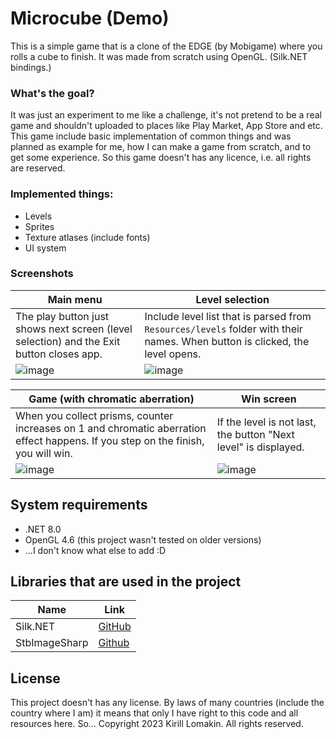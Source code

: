 # Microcube (Demo)
This is a simple game that is a clone of the EDGE (by Mobigame) where you rolls a cube to finish. It was made from scratch using OpenGL. (Silk.NET bindings.)

### What's the goal?
It was just an experiment to me like a challenge, it's not pretend to be a real game and shouldn't uploaded to places like Play Market, App Store and etc. This game include basic implementation of common things and was planned as example for me, how I can make a game from scratch, and to get some experience. So this game doesn't has any licence, i.e. all rights are reserved.

### Implemented things:
- Levels
- Sprites
- Texture atlases (include fonts)
- UI system
### Screenshots

| Main menu | Level selection |
| - | - |
| The play button just shows next screen (level selection) and the Exit button closes app. | Include level list that is parsed from `Resources/levels` folder with their names. When button is clicked, the level opens. |
| ![image](https://github.com/Wafer-EX/MicrocubeDemo/assets/76843479/e598f2ea-27bf-4874-8296-948c699f16fc) | ![image](https://github.com/Wafer-EX/MicrocubeDemo/assets/76843479/a9fad770-f6eb-4424-a1f4-15bd49e71426) |

| Game (with chromatic aberration) | Win screen |
| - | - |
| When you collect prisms, counter increases on 1 and chromatic aberration effect happens. If you step on the finish, you will win. | If the level is not last, the button "Next level" is displayed. |
| ![image](https://github.com/Wafer-EX/MicrocubeDemo/assets/76843479/884cd368-7a5e-44f1-811a-80bfe9fb66b0) | ![image](https://github.com/Wafer-EX/MicrocubeDemo/assets/76843479/89e2b6f1-e5e2-4b64-b902-23dd6f8f7352) |

## System requirements
- .NET 8.0
- OpenGL 4.6 (this project wasn't tested on older versions)
- ...I don't know what else to add :D

## Libraries that are used in the project
| Name | Link |
| - | - |
| Silk.NET | [GitHub](https://github.com/dotnet/Silk.NET) |
| StbImageSharp | [Github](https://github.com/StbSharp/StbImageSharp) |

## License
This project doesn't has any license. By laws of many countries (include the country where I am) it means that only I have right to this code and all resources here. So... Copyright 2023 Kirill Lomakin. All rights reserved.
